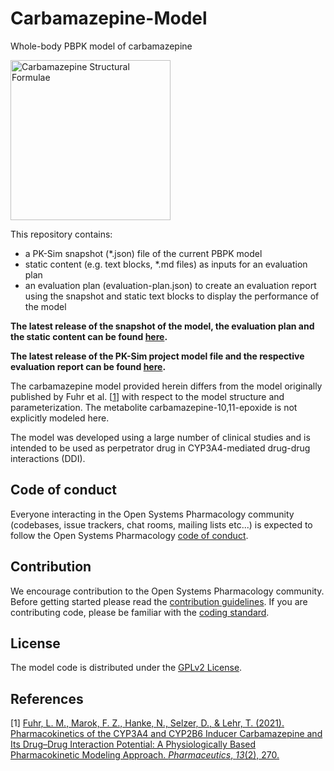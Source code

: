# Carbamazepine-Model
Whole-body PBPK model of carbamazepine

<a title="Jü, Public domain, via Wikimedia Commons" href="https://commons.wikimedia.org/wiki/File:Carbamazepine_Structural_Formulae.png"><img width="256" alt="Carbamazepine Structural Formulae" src="https://upload.wikimedia.org/wikipedia/commons/thumb/5/54/Carbamazepine_Structural_Formulae.png/512px-Carbamazepine_Structural_Formulae.png"></a>



This repository contains:

- a PK-Sim snapshot (*.json) file of the current PBPK model
- static content (e.g. text blocks, *.md files) as inputs for an evaluation plan
- an evaluation plan (evaluation-plan.json) to create an evaluation report using the snapshot and static text blocks to display the performance of the model

**The latest release of the snapshot of the model, the evaluation plan and the static content can be found [here](../../releases/latest).**

**The latest release of the PK-Sim project model file and the respective evaluation report can be found [here](https://github.com/Open-Systems-Pharmacology/OSP-PBPK-Model-Library/releases/latest).**

The carbamazepine model provided herein differs from the model originally published by Fuhr et al. [[1](https://github.com/AndreDlm/Carbamazepine-Model#references)] with respect to the model structure and parameterization. The metabolite carbamazepine-10,11-epoxide is not explicitly modeled here. 

The model was developed using a large number of clinical studies and is intended to be used as perpetrator drug in CYP3A4-mediated drug-drug interactions (DDI). 

## Code of conduct

Everyone interacting in the Open Systems Pharmacology community (codebases, issue trackers, chat rooms, mailing lists etc...) is expected to follow the Open Systems Pharmacology [code of conduct](https://github.com/Open-Systems-Pharmacology/Suite/blob/master/CODE_OF_CONDUCT.md#contributor-covenant-code-of-conduct).

## Contribution

We encourage contribution to the Open Systems Pharmacology community. Before getting started please read the [contribution guidelines](https://github.com/Open-Systems-Pharmacology/Suite/blob/master/CONTRIBUTING.md#ways-to-contribute). If you are contributing code, please be familiar with the [coding standard](https://github.com/Open-Systems-Pharmacology/Suite/blob/master/CODING_STANDARDS.md#visual-studio-settings).

## License

The model code is distributed under the [GPLv2 License](https://github.com/Open-Systems-Pharmacology/Suite/blob/develop/LICENSE).

## References

[1] [Fuhr, L. M., Marok, F. Z., Hanke, N., Selzer, D., & Lehr, T. (2021). Pharmacokinetics of the CYP3A4 and CYP2B6 Inducer Carbamazepine and Its Drug–Drug Interaction Potential: A Physiologically Based Pharmacokinetic Modeling Approach. *Pharmaceutics*, *13*(2), 270.](https://pubmed.ncbi.nlm.nih.gov/33671323/)

